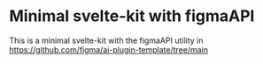 # Minimal svelte-kit with figmaAPI

This is a minimal svelte-kit with the figmaAPI utility in https://github.com/figma/ai-plugin-template/tree/main
